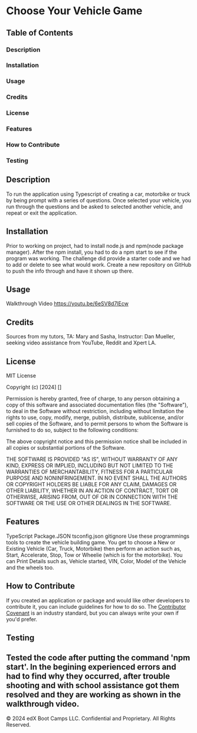 # Choose Your Vehicle Game

## Table of Contents
### Description
### Installation
### Usage
### Credits
### License
### Features
### How to Contribute
### Testing


## Description
To run the application using Typescript of creating a car, motorbike or truck by being prompt with a series of questions. Once selected your vehicle, you run through the questions and be asked to selected another vehicle, and repeat or exit the application. 


## Installation

Prior to working on project, had to install node.js and npm(node package manager).  After the npm install, you had to do a npm start to see if the program was working.  The challenge did provide a starter code and we had to add or delete to see what would work.
Create a new repository on GitHub to push the info through and have it shown up there.

## Usage
Walkthrough Video
https://youtu.be/6eSV8d7lEcw



## Credits

Sources from my tutors, TA: Mary and Sasha, Instructor: Dan Mueller, seeking video assistance from YouTube, Reddit and Xpert LA.

## License

MIT License

Copyright (c) [2024] []

Permission is hereby granted, free of charge, to any person obtaining a copy
of this software and associated documentation files (the "Software"), to deal
in the Software without restriction, including without limitation the rights
to use, copy, modify, merge, publish, distribute, sublicense, and/or sell
copies of the Software, and to permit persons to whom the Software is
furnished to do so, subject to the following conditions:

The above copyright notice and this permission notice shall be included in all
copies or substantial portions of the Software.

THE SOFTWARE IS PROVIDED "AS IS", WITHOUT WARRANTY OF ANY KIND, EXPRESS OR
IMPLIED, INCLUDING BUT NOT LIMITED TO THE WARRANTIES OF MERCHANTABILITY,
FITNESS FOR A PARTICULAR PURPOSE AND NONINFRINGEMENT. IN NO EVENT SHALL THE
AUTHORS OR COPYRIGHT HOLDERS BE LIABLE FOR ANY CLAIM, DAMAGES OR OTHER
LIABILITY, WHETHER IN AN ACTION OF CONTRACT, TORT OR OTHERWISE, ARISING FROM,
OUT OF OR IN CONNECTION WITH THE SOFTWARE OR THE USE OR OTHER DEALINGS IN THE
SOFTWARE.


## Features

TypeScript
Package.JSON
tsconfig.json
gitignore
Use these programmings tools to create the vehicle building game.  You get to choose a New or Existing Vehicle (Car, Truck, Motorbike) then perform an action such as, Start, Accelerate, Stop, Tow or Wheelie (which is for the motorbike). You can Print Details such as, Vehicle started, VIN, Color, Model of the Vehicle and the wheels too.


## How to Contribute

If you created an application or package and would like other developers to contribute it, you can include guidelines for how to do so. The [Contributor Covenant](https://www.contributor-covenant.org/) is an industry standard, but you can always write your own if you'd prefer.

## Testing
Tested the code after putting the command 'npm start'.  In the begining experienced errors and had to find why they occurred, after trouble shooting and with school assistance got them resolved and they are working as shown in the walkthrough video.
---
&copy; 2024 edX Boot Camps LLC. Confidential and Proprietary. All Rights Reserved.
